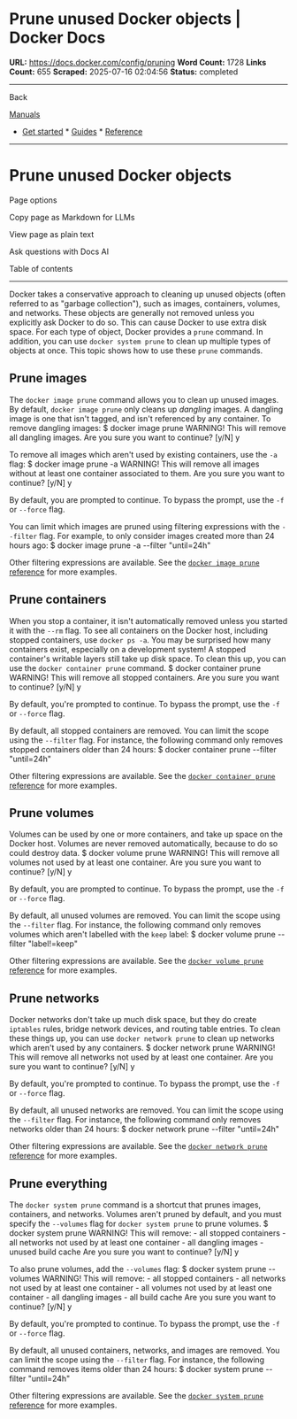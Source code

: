 # Prune unused Docker objects | Docker Docs

**URL:** https://docs.docker.com/config/pruning
**Word Count:** 1728
**Links Count:** 655
**Scraped:** 2025-07-16 02:04:56
**Status:** completed

---

Back

[Manuals](https://docs.docker.com/manuals/)

  * [Get started](https://docs.docker.com/get-started/)   * [Guides](https://docs.docker.com/guides/)   * [Reference](https://docs.docker.com/reference/)

* * *

# Prune unused Docker objects

Page options

Copy page as Markdown for LLMs

View page as plain text

Ask questions with Docs AI

Table of contents

* * *

Docker takes a conservative approach to cleaning up unused objects \(often referred to as "garbage collection"\), such as images, containers, volumes, and networks. These objects are generally not removed unless you explicitly ask Docker to do so. This can cause Docker to use extra disk space. For each type of object, Docker provides a `prune` command. In addition, you can use `docker system prune` to clean up multiple types of objects at once. This topic shows how to use these `prune` commands.

## Prune images

The `docker image prune` command allows you to clean up unused images. By default, `docker image prune` only cleans up _dangling_ images. A dangling image is one that isn't tagged, and isn't referenced by any container. To remove dangling images:               $ docker image prune          WARNING! This will remove all dangling images.     Are you sure you want to continue? [y/N] y     

To remove all images which aren't used by existing containers, use the `-a` flag:               $ docker image prune -a          WARNING! This will remove all images without at least one container associated to them.     Are you sure you want to continue? [y/N] y     

By default, you are prompted to continue. To bypass the prompt, use the `-f` or `--force` flag.

You can limit which images are pruned using filtering expressions with the `--filter` flag. For example, to only consider images created more than 24 hours ago:               $ docker image prune -a --filter "until=24h"     

Other filtering expressions are available. See the [`docker image prune` reference](https://docs.docker.com/reference/cli/docker/image/prune/) for more examples.

## Prune containers

When you stop a container, it isn't automatically removed unless you started it with the `--rm` flag. To see all containers on the Docker host, including stopped containers, use `docker ps -a`. You may be surprised how many containers exist, especially on a development system\! A stopped container's writable layers still take up disk space. To clean this up, you can use the `docker container prune` command.               $ docker container prune          WARNING! This will remove all stopped containers.     Are you sure you want to continue? [y/N] y     

By default, you're prompted to continue. To bypass the prompt, use the `-f` or `--force` flag.

By default, all stopped containers are removed. You can limit the scope using the `--filter` flag. For instance, the following command only removes stopped containers older than 24 hours:               $ docker container prune --filter "until=24h"     

Other filtering expressions are available. See the [`docker container prune` reference](https://docs.docker.com/reference/cli/docker/container/prune/) for more examples.

## Prune volumes

Volumes can be used by one or more containers, and take up space on the Docker host. Volumes are never removed automatically, because to do so could destroy data.               $ docker volume prune          WARNING! This will remove all volumes not used by at least one container.     Are you sure you want to continue? [y/N] y     

By default, you are prompted to continue. To bypass the prompt, use the `-f` or `--force` flag.

By default, all unused volumes are removed. You can limit the scope using the `--filter` flag. For instance, the following command only removes volumes which aren't labelled with the `keep` label:               $ docker volume prune --filter "label!=keep"     

Other filtering expressions are available. See the [`docker volume prune` reference](https://docs.docker.com/reference/cli/docker/volume/prune/) for more examples.

## Prune networks

Docker networks don't take up much disk space, but they do create `iptables` rules, bridge network devices, and routing table entries. To clean these things up, you can use `docker network prune` to clean up networks which aren't used by any containers.               $ docker network prune          WARNING! This will remove all networks not used by at least one container.     Are you sure you want to continue? [y/N] y     

By default, you're prompted to continue. To bypass the prompt, use the `-f` or `--force` flag.

By default, all unused networks are removed. You can limit the scope using the `--filter` flag. For instance, the following command only removes networks older than 24 hours:               $ docker network prune --filter "until=24h"     

Other filtering expressions are available. See the [`docker network prune` reference](https://docs.docker.com/reference/cli/docker/network/prune/) for more examples.

## Prune everything

The `docker system prune` command is a shortcut that prunes images, containers, and networks. Volumes aren't pruned by default, and you must specify the `--volumes` flag for `docker system prune` to prune volumes.               $ docker system prune          WARNING! This will remove:             - all stopped containers             - all networks not used by at least one container             - all dangling images             - unused build cache          Are you sure you want to continue? [y/N] y     

To also prune volumes, add the `--volumes` flag:               $ docker system prune --volumes          WARNING! This will remove:             - all stopped containers             - all networks not used by at least one container             - all volumes not used by at least one container             - all dangling images             - all build cache          Are you sure you want to continue? [y/N] y     

By default, you're prompted to continue. To bypass the prompt, use the `-f` or `--force` flag.

By default, all unused containers, networks, and images are removed. You can limit the scope using the `--filter` flag. For instance, the following command removes items older than 24 hours:               $ docker system prune --filter "until=24h"     

Other filtering expressions are available. See the [`docker system prune` reference](https://docs.docker.com/reference/cli/docker/system/prune/) for more examples.